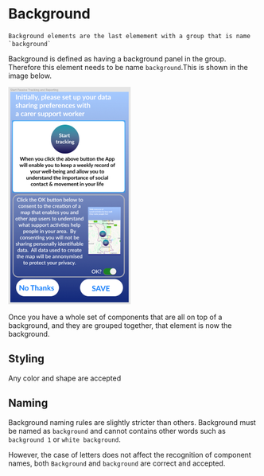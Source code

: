 # Background

```note
Background elements are the last elemement with a group that is name `background`
```

Background is defined as having a background panel in the group. Therefore this element needs to be name `background`.This is shown in the image below.

![Image showing screenshot of figma view](https://raw.githubusercontent.com/ImagineThisNHS/ImagineThisNHS.github.io/master/guidelines/assets/background/background%20fig%201%20(50%25).png)

Once you have a whole set of components that are all on top of a background, and they are grouped together, that element is now the background.

## Styling
Any color and shape are accepted 

## Naming
Background naming rules are slightly stricter than others. Background must be named as `background` and cannot contains other words such as `background 1` or `white background`.

However, the case of letters does not affect the recognition of component names, both `Background` and `background` are correct and accepted.
